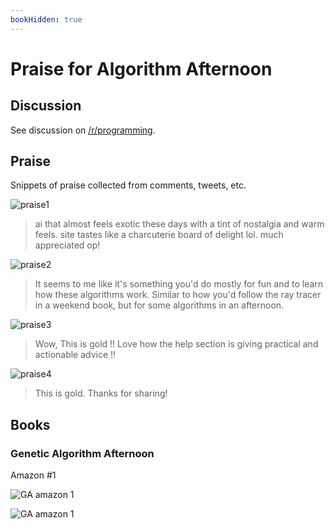 ```yaml
---
bookHidden: true
---
```


# Praise for Algorithm Afternoon

## Discussion

See discussion on [/r/programming](https://www.reddit.com/r/programming/comments/1ccdcq4/algorithm_afternoon_code_clever_algorithms_on/).


## Praise

Snippets of praise collected from comments, tweets, etc.

![praise1](/praise1.png)

> ai that almost feels exotic these days with a tint of nostalgia and warm feels. site tastes like a charcuterie board of delight lol. much appreciated op!

![praise2](/praise2.png)

> It seems to me like it's something you'd do mostly for fun and to learn how these algorithms work. Similar to how you'd follow the ray tracer in a weekend book, but for some algorithms in an afternoon.

![praise3](/praise3.png)

> Wow, This is gold !! Love how the help section is giving practical and actionable advice !!

![praise4](/praise4.png)

> This is gold. Thanks for sharing!


## Books

### Genetic Algorithm Afternoon

Amazon #1

![GA amazon 1](/book_ga_amazon1.gif)

![GA amazon 1](/book_ga_amazon2.gif)